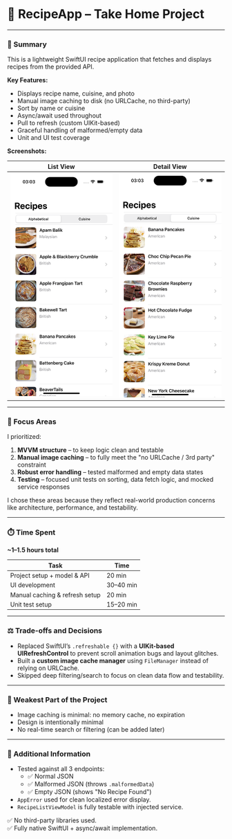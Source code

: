 # 📱 RecipeApp – Take Home Project

---

### 📸 Summary

This is a lightweight SwiftUI recipe application that fetches and displays recipes from the provided API.

**Key Features:**

- Displays recipe name, cuisine, and photo
- Manual image caching to disk (no URLCache, no third-party)
- Sort by name or cuisine
- Async/await used throughout
- Pull to refresh (custom UIKit-based)
- Graceful handling of malformed/empty data
- Unit and UI test coverage

**Screenshots:**

| List View | Detail View |
|-----------|-------------|
| ![List](./RecipeApp/Assets.xcassets/readme1.imageset/readme1.png) | ![List2](./RecipeApp/Assets.xcassets/readme2.imageset/readme2.png) | ![Detail](./RecipeApp/Assets.xcassets/readme3.imageset/readme3.png) |

---

### 🎯 Focus Areas

I prioritized:

1. **MVVM structure** – to keep logic clean and testable  
2. **Manual image caching** – to fully meet the "no URLCache / 3rd party" constraint  
3. **Robust error handling** – tested malformed and empty data states  
4. **Testing** – focused unit tests on sorting, data fetch logic, and mocked service responses

I chose these areas because they reflect real-world production concerns like architecture, performance, and testability.

---

### ⏱️ Time Spent

**~1–1.5 hours total**

| Task                            | Time     |
|---------------------------------|----------|
| Project setup + model & API     | 20 min   |
| UI development                  | 30–40 min |
| Manual caching & refresh setup  | 20 min   |
| Unit test setup                 | 15–20 min |

---

### ⚖️ Trade-offs and Decisions

- Replaced SwiftUI’s `.refreshable {}` with a **UIKit-based UIRefreshControl** to prevent scroll animation bugs and layout glitches.
- Built a **custom image cache manager** using `FileManager` instead of relying on URLCache.
- Skipped deep filtering/search to focus on clean data flow and testability.

---

### 🧱 Weakest Part of the Project

- Image caching is minimal: no memory cache, no expiration
- Design is intentionally minimal
- No real-time search or filtering (can be added later)

---

### 📝 Additional Information

- Tested against all 3 endpoints:
  - ✅ Normal JSON
  - ✅ Malformed JSON (throws `.malformedData`)
  - ✅ Empty JSON (shows "No Recipe Found")
- `AppError` used for clean localized error display.
- `RecipeListViewModel` is fully testable with injected service.

✅ No third-party libraries used.  
✅ Fully native SwiftUI + async/await implementation.

